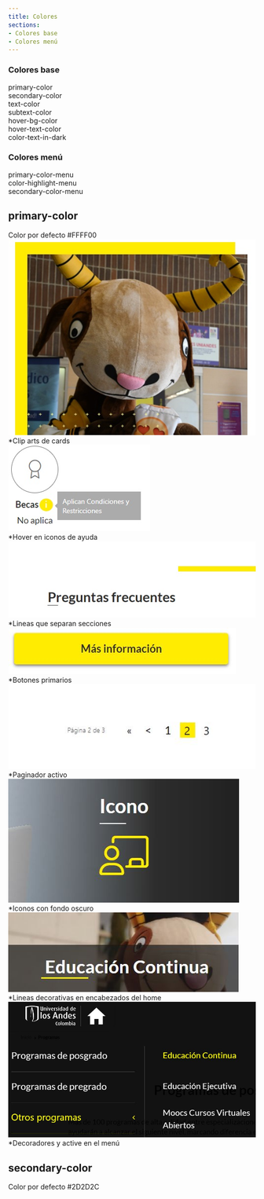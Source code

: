 ```yaml
---
title: Colores
sections:
- Colores base
- Colores menú
---
```


### **Colores base**

<div class="row">
    <div class="col-sm-6 col-md-4">
        <div class="alert alert-uniandes-primary">primary-color</div>
    </div>
    <div class="col-sm-6 col-md-4">
        <div class="alert alert-uniandes-secondary-yellow">secondary-color</div>
    </div>
    <div class="col-sm-6 col-md-4">
        <div class="alert alert-uniandes-text">text-color</div>
    </div>
    <div class="col-sm-6 col-md-4">
        <div class="alert alert-uniandes-subtext">subtext-color</div>
    </div>
    <div class="col-sm-6 col-md-4">
        <div class="alert alert-uniandes-secondary-yellow">hover-bg-color</div>
    </div>
    <div class="col-sm-6 col-md-4">
        <div class="alert alert-uniandes-secondary">hover-text-color</div>
    </div>
    <div class="col-sm-6 col-md-4">
        <div class="alert alert-uniandes-secondary">color-text-in-dark</div>
    </div>
</div>

### **Colores menú**

<div class="row">
    <div class="col-sm-6 col-md-4">
        <div class="alert alert-uniandes-secondary-yellow">primary-color-menu</div>
    </div>
    <div class="col-sm-6 col-md-4">
        <div class="alert alert-uniandes-primary">color-highlight-menu</div>
    </div>
    <div class="col-sm-6 col-md-4">
        <div class="alert alert-uniandes-text">secondary-color-menu</div>
    </div>
</div>

## **primary-color**
<div class="alert alert-uniandes-primary">Color por defecto #FFFF00</div>

<div class="row">
    <div class="col-sm-12 col-md-4">
        <div class="panel panel-default">
            <div class="panel-heading">
                 <a href="assets/images/colores/diseno_1.jpg" data-magnify="gallery" class="mask">
                    <img class="img-responsive rounded" src="assets/images/colores/diseno_1.jpg" alt="Clip arts de cards" />
                </a>
            </div>
            <div class="panel-body">*Clip arts de cards</div>
        </div>
    </div>
    <div class="col-sm-12 col-md-4">
        <div class="panel panel-default">
            <div class="panel-heading">
                 <a href="assets/images/colores/diseno_2.jpg" data-magnify="gallery" class="mask">
                    <img class="img-responsive rounded" src="assets/images/colores/diseno_2.jpg" alt="Hover en iconos de ayuda" />
                </a>
            </div>
            <div class="panel-body">*Hover en iconos de ayuda</div>
        </div>
    </div>
    <div class="col-sm-12 col-md-4">
        <div class="panel panel-default">
            <div class="panel-heading">
                 <a href="assets/images/colores/diseno_3.jpg" data-magnify="gallery" class="mask">
                    <img class="img-responsive rounded" src="assets/images/colores/diseno_3.jpg" alt="Lineas que separan secciones" />
                </a>
            </div>
            <div class="panel-body">*Lineas que separan secciones</div>
        </div>
    </div>
    <div class="col-sm-12 col-md-4">
        <div class="panel panel-default">
            <div class="panel-heading">
                 <a href="assets/images/colores/boton.jpg" data-magnify="gallery" class="mask">
                    <img class="img-responsive rounded" src="assets/images/colores/boton.jpg" alt="Botones primarios" />
                </a>
            </div>
            <div class="panel-body">*Botones primarios</div>
        </div>
    </div>
    <div class="col-sm-12 col-md-4">
        <div class="panel panel-default">
            <div class="panel-heading">
                 <a href="assets/images/colores/diseno_4.jpg" data-magnify="gallery" class="mask">
                    <img class="img-responsive rounded" src="assets/images/colores/diseno_4.jpg" alt="Paginador activo" />
                </a>
            </div>
            <div class="panel-body">*Paginador activo</div>
        </div>
    </div>
    <div class="col-sm-12 col-md-4">
        <div class="panel panel-default">
            <div class="panel-heading">
                 <a href="assets/images/colores/diseno_5.jpg" data-magnify="gallery" class="mask">
                    <img class="img-responsive rounded" src="assets/images/colores/diseno_5.jpg" alt="Iconos con fondo oscuro" />
                </a>
            </div>
            <div class="panel-body">*Iconos con fondo oscuro</div>
        </div>
    </div>
    <div class="col-sm-12 col-md-4">
        <div class="panel panel-default">
            <div class="panel-heading">
                 <a href="assets/images/colores/diseno_6.jpg" data-magnify="gallery" class="mask">
                    <img class="img-responsive rounded" src="assets/images/colores/diseno_6.jpg" alt="Lineas decorativas en encabezados del home" />
                </a>
            </div>
            <div class="panel-body">*Lineas decorativas en encabezados del home</div>
        </div>
    </div>
    <div class="col-sm-12 col-md-4">
        <div class="panel panel-default">
            <div class="panel-heading">
                 <a href="assets/images/colores/diseno_7.jpg" data-magnify="gallery" class="mask">
                    <img class="img-responsive rounded" src="assets/images/colores/diseno_7.jpg" alt="Decoradores y active en el menú" />
                </a>
            </div>
            <div class="panel-body">*Decoradores y active en el menú</div>
        </div>
    </div>    
</div>

## **secondary-color**
<div class="alert alert-uniandes-secondary">Color por defecto #2D2D2C
    
</div>